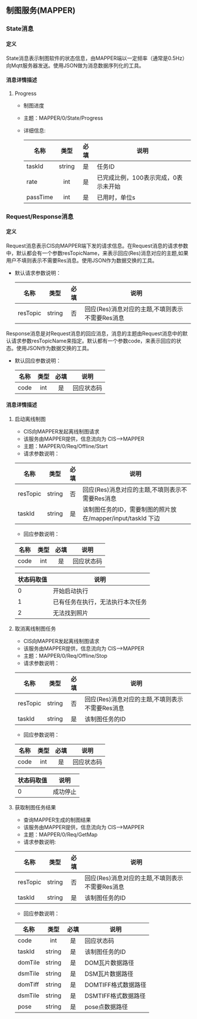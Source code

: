 ## 制图服务(MAPPER)

### State消息
#### 定义
State消息表示制图软件的状态信息，由MAPPER端以一定频率（通常是0.5Hz）向Mqtt服务器发送。使用JSON做为消息数据序列化的工具。
#### 消息详情描述
1. Progress
   * 制图进度
   * 主题：MAPPER/0/State/Progress
   * 详细信息:
      
      名称|类型|必填|说明
      ---|:--:|:---:|---
      taskId|string|是|任务ID
      rate|int|是|已完成比例，100表示完成，0表示未开始
      passTime|int|是|已用时，单位s

   
### Request/Response消息
#### 定义
Request消息表示CIS向MAPPER端下发的请求信息。在Request消息的请求参数中，默认都会有一个参数resTopicName，来表示回应(Res)消息对应的主题,如果用户不填则表示不需要Res消息。使用JSON作为数据交换的工具。
   * 默认请求参数说明：

      名称|类型|必填|说明
      ---|:--:|:---:|---
      resTopic|string|否|回应(Res)消息对应的主题,不填则表示不需要Res消息

Response消息是对Request消息的回应消息，消息的主题由Request消息中的默认请求参数resTopicName来指定。默认都有一个参数code，来表示回应的状态。使用JSON作为数据交换的工具。
   * 默认回应参数说明：

      名称|类型|必填|说明
      ---|:--:|:---:|---
      code|int|是|回应状态码

#### 消息详情描述
1. 启动离线制图
    * CIS向MAPPER发起离线制图请求
    * 该服务由MAPPER提供，信息流向为 CIS-->MAPPER
    * 主题：MAPPER/0/Req/Offline/Start
    * 请求参数说明：
    
     名称|类型|必填|说明
     ---|:--:|:---:|---
     resTopic|string|否|回应(Res)消息对应的主题,不填则表示不需要Res消息
     taskId|string|是|该制图任务的ID，需要制图的照片放在/mapper/input/taskId 下边


    * 回应参数说明：
    
     名称|类型|必填|说明
     ---|:--:|:---:|---
     code|int|是|回应状态码
     
     状态码取值|说明
     ---|---
     0|开始启动执行
     1|已有任务在执行，无法执行本次任务
     2|无法找到照片
     
2. 取消离线制图任务
    * CIS向MAPPER发起离线制图请求
    * 该服务由MAPPER提供，信息流向为 CIS-->MAPPER
    * 主题：MAPPER/0/Req/Offline/Stop
    * 请求参数说明：
    
     名称|类型|必填|说明
     ---|:--:|:---:|---
     resTopic|string|否|回应(Res)消息对应的主题,不填则表示不需要Res消息
     taskId|string|是|该制图任务的ID

    * 回应参数说明：
    
     名称|类型|必填|说明
     ---|:--:|:---:|---
     code|int|是|回应状态码
     
     状态码取值|说明
     ---|---
     0|成功停止

3. 获取制图任务结果
    * 查询MAPPER生成的制图结果
    * 该服务由MAPPER提供，信息流向为 CIS-->MAPPER
    * 主题：MAPPER/0/Req/GetMap
    * 请求参数说明:
    
     名称|类型|必填|说明
     ---|:--:|:---:|---
     resTopic|string|否|回应(Res)消息对应的主题,不填则表示不需要Res消息
     taskId|string|是|该制图任务的ID


    * 回应参数说明： 
    
     名称|类型|必填|说明
     ---|:--:|:---:|---
     code|int|是|回应状态码
     taskId|string|是|该制图任务的ID
     domTile|string|是|DOM瓦片数据路径
     dsmTile|string|是|DSM瓦片数据路径
     domTiff|string|是|DOMTIFF格式数据路径
     dsmTile|string|是|DSMTIFF格式数据路径
     pose|string|是|pose点数据路径
     

